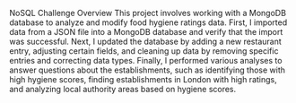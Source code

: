 NoSQL Challenge Overview
This project involves working with a MongoDB database to analyze and modify food hygiene ratings data. First, I imported data from a JSON file into a MongoDB database and verify that the import was successful. Next, I updated the database by adding a new restaurant entry, adjusting certain fields, and cleaning up data by removing specific entries and correcting data types. Finally, I performed various analyses to answer questions about the establishments, such as identifying those with high hygiene scores, finding establishments in London with high ratings, and analyzing local authority areas based on hygiene scores. 